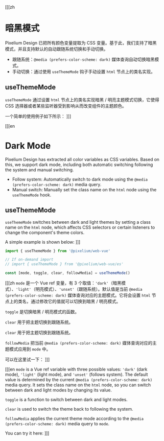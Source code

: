 [[[zh
# 暗黑模式
Pixelium Design 已把所有颜色变量提取为 CSS 变量。基于此，我们支持了暗黑模式，并且支持默认的自动跟随系统切换和手动切换。
- 跟随系统：`@media (prefers-color-scheme: dark)` 媒体查询自动切换暗黑模式。
- 手动切换：通过使用 `useThemeMode` 钩子手动设置 `html` 节点上的类名实现。

## useThemeMode
`useThemeMode` 通过设置 `html` 节点上的类名实现暗黑 / 明亮主题模式切换，它使得 CSS 选择器或者某些监听器受到影响从而改变组件的主题颜色。

一个简单的使用例子如下所示：
]]]

[[[en
# Dark Mode
Pixelium Design has extracted all color variables as CSS variables. Based on this, we support dark mode, including both automatic switching following the system and manual switching.

- Follow system: Automatically switch to dark mode using the `@media (prefers-color-scheme: dark)` media query.
- Manual switch: Manually set the class name on the `html` node using the `useThemeMode` hook.

## useThemeMode
`useThemeMode` switches between dark and light themes by setting a class name on the `html` node, which affects CSS selectors or certain listeners to change the component's theme colors.

A simple example is shown below:
]]]

```ts
import { useThemeMode } from '@pixelium/web-vue'

// If on-demand import
// import { useThemeMode } from '@pixelium/web-vue/es'

const [mode, toggle, clear, followMedia] = useThemeMode()
```

[[[zh
`mode` 是一个 Vue ref 变量，有 3 个取值：`'dark'`（暗黑模式）、`'light'`（明亮模式）、`'unset'`（跟随系统）。默认值是当前 `@media (prefers-color-scheme: dark)` 媒体查询对应的主题模式。它将会设置 `html` 节点上的类名，通过修改它的值就可以切换到暗黑 / 明亮模式。

`toggle` 是切换暗黑 / 明亮模式的函数。

`clear` 用于把主题切换到跟随系统。

`clear` 用于把主题切换到跟随系统。

`followMedia` 把当前 `@media (prefers-color-scheme: dark)` 媒体查询对应的主题模式应用到 `mode` 中。

可以在这里试一下：
]]]

[[[en
`mode` is a Vue ref variable with three possible values: `'dark'` (dark mode), `'light'` (light mode), and `'unset'` (follows system). The default value is determined by the current `@media (prefers-color-scheme: dark)` media query. It sets the class name on the `html` node, so you can switch between dark and light modes by changing its value.

`toggle` is a function to switch between dark and light modes.

`clear` is used to switch the theme back to following the system.

`followMedia` applies the current theme mode according to the `@media (prefers-color-scheme: dark)` media query to `mode`.

You can try it here:
]]]

<preview path="./dark-mode-basic.vue"></preview>
